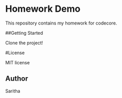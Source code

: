 
# Homework Demo

This repository contains my homework for codecore.

##Getting Started

Clone the project!


#License

MIT license

## Author

Saritha


